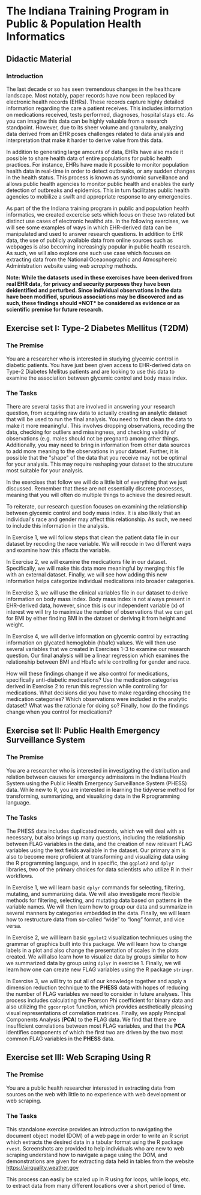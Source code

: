 # The Indiana Training Program in Public & Population Health Informatics
## Didactic Material
### Introduction

The last decade or so has seen tremendous changes in the healthcare landscape. Most notably, paper records have now been replaced by electronic health records (EHRs). These records capture highly detailed information regarding the care a patient receives. This includes information on medications received, tests performed, diagnoses, hospital stays etc. As you can imagine this data can be highly valuable from a research standpoint. However, due to its sheer volume and granularity, analyzing data derived from an EHR poses challenges related to data analysis and interpretation that make it harder to derive value from this data. 

In addition to generating large amounts of data, EHRs have also made it possible to share health data of entire populations for public health practices. For instance, EHRs have made it possible to monitor population health data in real-time in order to detect outbreaks, or any sudden changes in the health status. This process is known as syndromic surveillance and allows public health agencies to monitor public health and enables the early detection of outbreaks and epidemics. This in turn facilitates public health agencies to  mobilize a swift and appropriate response to any emergencies. 

As part of the the Indiana training program in public and population health informatics, we created excercise sets which focus on these two related but distinct use cases of electronic healthd ata. In the following exercises, we will see some examples of ways in which EHR-derived data can be manipulated and used to answer research questions. In addition to EHR data, the use of publicly available data from online sources such as webpages is also becoming increasingly popular in public health research. As such, we will also explore one such use case which focuses on extracting data from the National Oceaonographic and Atmosphereic Administration website using _web scraping_ methods.


**Note: While the datasets used in these exercises have been derived from real EHR data, for privacy and security purposes they have been deidentified and perturbed. Since individual observations in the data have been modified, spurious associations may be discovered and as such, these findings should \*NOT\* be considered as evidence or as scientific premise for future research.**

## Exercise set I: Type-2 Diabetes Mellitus (T2DM)
### The Premise
You are a researcher who is interested in studying glycemic control in diabetic patients. You have just been given access to EHR-derived data on Type-2 Diabetes Mellitus patients and are looking to use this data to examine the association between glycemic control and body mass index.

### The Tasks
There are several tasks that are involved in answering your research question, from acquiring raw data to actually creating an analytic dataset that will be used to run the final analysis. You need to first clean the data to make it more meaningful. This involves dropping observations, recoding the data, checking for outliers and missingness, and checking validity of observations (e.g. males should not be pregnant) among other things. Additionally, you may need to bring in information from other data sources to add more meaning to the observations in your dataset. Further, it is possible that the "shape" of the data that you receive may not be optimal for your analysis. This may require reshaping your dataset to the strucuture most suitable for your analysis.

In the exercises that follow we will do a little bit of everything that we just discussed. Remember that these are not essentially discrete processes, meaning that you will often do multiple things to achieve the desired result.

To reiterate, our research question focuses on examining the relationship between glycemic control and body mass index. It is also likely that an individual's race and gender may affect this relationship. As such, we need to include this information in the analysis. 

In Exercise 1, we will follow steps that clean the patient data file in our dataset by recoding the race variable. We will recode in two different ways and examine how this affects the variable.

In Exercise 2, we will examine the medications file in our dataset. Specifically, we will make this data more meaningful by merging this file with an external dataset. Finally, we will see how adding this new information helps categorize individual medications into broader categories.

In Exercise 3, we will use the clinical variables file in our dataset to derive information on body mass index. Body mass index is not always present in EHR-derived data, however, since this is our independent variable (x) of interest we will try to maximize the number of observations that we can get for BMI by either finding BMI in the dataset or deriving it from height and weight.

In Exercise 4, we will derive information on glycemic control by extracting information on glycated hemoglobin (hba1c) values. We will then use several variables that we created in Exercises 1-3 to examine our research question. Our final analysis will be a linear regression which examines the relationship between BMI and Hba1c while controlling for gender and race. 

How will these findings change if we also control for medications, specifically anti-diabetic medications? Use the medication categories derived in Exercise 2 to rerun this regression while controlling for medications. What decisions did you have to make regarding choosing the medication categories? Which observations were included in the analytic dataset? What was the rationale for doing so? Finally, how do the findings change when you control for medications?

## Exercise set II: Public Health Emergency Surveillance System
### The Premise
You are a researcher who is interested in investigating the distribution and relation between causes for emergency admissions in the Indiana Health System using the Public Health Emergency Surveillance System (PHESS) data. While new to R, you are interested in learning the tidyverse method for transforming, summarizing, and visualizing data in the R programming language.

### The Tasks
The PHESS data includes duplicated records, which we will deal with as necessary, but also brings up many questions, including the relationship between FLAG variables in the data, and the creation of new relevant FLAG variables using the text fields available in the dataset. Our primary aim is also to become more proficient at transforming and visualizing data using the R programming language, and in specific, the `ggplot2` and `dplyr` libraries, two of the primary choices for data scientists who utilize R in their workflows.

In Exercise 1, we will learn basic `dplyr` commands for selecting, filtering, mutating, and summarizing data. We will also investigate more flexible methods for filtering, selecting, and mutating data based on patterns in the variable names. We will then learn how to group our data and summarize in several manners by categories embedded in the data. Finally, we will learn how to restructure data from so-called “wide” to “long” format, and vice versa.

In Exercise 2, we will learn basic `ggplot2` visualization techniques using the grammar of graphics built into this package. We will learn how to change labels in a plot and also change the presentation of scales in the plots created. We will also learn how to visualize data by groups similar to how we summarized data by group using `dplyr` in exercise 1. Finally, we will learn how one can create new FLAG variables using the R package `stringr`.

In Exercise 3, we will try to put all of our knowledge together and apply a dimension reduction technique to the **PHESS** data with hopes of reducing the number of FLAG variables we need to consider in future analyses. This process includes calculating the Pearson Phi coefficient for binary data and also utilizing the `ggcorrplot` function, which provides aesthetically pleasing visual representations of correlation matrices. Finally, we apply Principal Components Analysis (**PCA**) to the FLAG data. We find that there are insufficient correlations between most FLAG variables, and that the **PCA** identifies components of which the first two are driven by the two most common FLAG variables in the **PHESS** data.

## Exercise set III: Web Scraping Using R  
### The Premise  
You are a public health researcher interested in extracting data from sources on the web with little to no experience with web development or web scraping.

### The Tasks  
This standalone exercise provides an introduction to navigating the document object model (DOM) of a web page in order to write an R script which extracts the desired data in a tabular format using the R package `rvest`. Screenshots are provided to help individuals who are new to web scraping understand how to navigate a page using the DOM, and demonstrations are given for extracting data held in tables from the website https://airquality.weather.gov

This process can easily be scaled up in R using for loops, while loops, etc. to extract data from many different locations over a short period of time.
